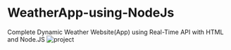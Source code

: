 # WeatherApp-using-NodeJs
Complete Dynamic Weather Website(App) using Real-Time API with HTML and Node.JS
![project](https://user-images.githubusercontent.com/97597920/194751306-6cbc0e72-7f38-4389-bb7e-6625d3180275.gif)
